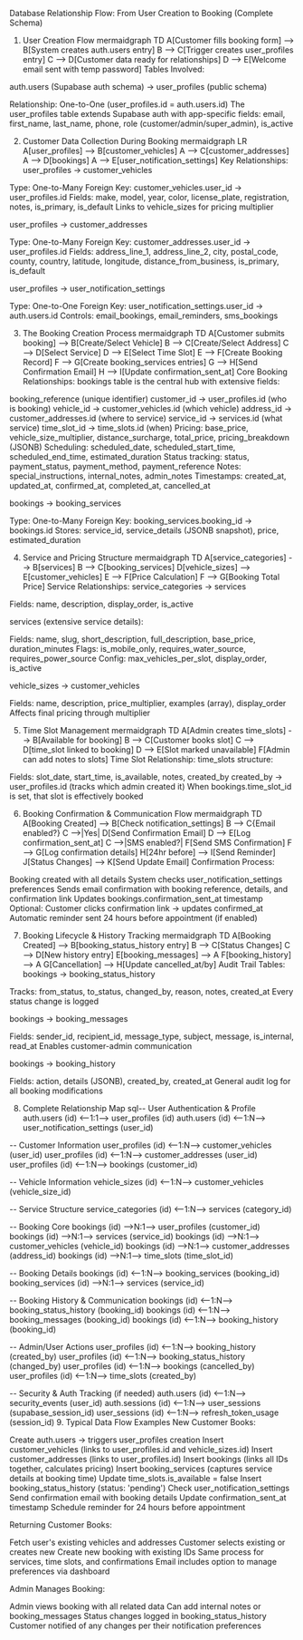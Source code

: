 Database Relationship Flow: From User Creation to Booking (Complete Schema)
1. User Creation Flow
mermaidgraph TD
    A[Customer fills booking form] --> B[System creates auth.users entry]
    B --> C[Trigger creates user_profiles entry]
    C --> D[Customer data ready for relationships]
    D --> E[Welcome email sent with temp password]
Tables Involved:

auth.users (Supabase auth schema) → user_profiles (public schema)

Relationship: One-to-One (user_profiles.id = auth.users.id)
The user_profiles table extends Supabase auth with app-specific fields: email, first_name, last_name, phone, role (customer/admin/super_admin), is_active



2. Customer Data Collection During Booking
mermaidgraph LR
    A[user_profiles] --> B[customer_vehicles]
    A --> C[customer_addresses]
    A --> D[bookings]
    A --> E[user_notification_settings]
Key Relationships:
user_profiles → customer_vehicles

Type: One-to-Many
Foreign Key: customer_vehicles.user_id → user_profiles.id
Fields: make, model, year, color, license_plate, registration, notes, is_primary, is_default
Links to vehicle_sizes for pricing multiplier

user_profiles → customer_addresses

Type: One-to-Many
Foreign Key: customer_addresses.user_id → user_profiles.id
Fields: address_line_1, address_line_2, city, postal_code, county, country, latitude, longitude, distance_from_business, is_primary, is_default

user_profiles → user_notification_settings

Type: One-to-One
Foreign Key: user_notification_settings.user_id → auth.users.id
Controls: email_bookings, email_reminders, sms_bookings

3. The Booking Creation Process
mermaidgraph TD
    A[Customer submits booking] --> B[Create/Select Vehicle]
    B --> C[Create/Select Address]
    C --> D[Select Service]
    D --> E[Select Time Slot]
    E --> F[Create Booking Record]
    F --> G[Create booking_services entries]
    G --> H[Send Confirmation Email]
    H --> I[Update confirmation_sent_at]
Core Booking Relationships:
bookings table is the central hub with extensive fields:

booking_reference (unique identifier)
customer_id → user_profiles.id (who is booking)
vehicle_id → customer_vehicles.id (which vehicle)
address_id → customer_addresses.id (where to service)
service_id → services.id (what service)
time_slot_id → time_slots.id (when)
Pricing: base_price, vehicle_size_multiplier, distance_surcharge, total_price, pricing_breakdown (JSONB)
Scheduling: scheduled_date, scheduled_start_time, scheduled_end_time, estimated_duration
Status tracking: status, payment_status, payment_method, payment_reference
Notes: special_instructions, internal_notes, admin_notes
Timestamps: created_at, updated_at, confirmed_at, completed_at, cancelled_at

bookings → booking_services

Type: One-to-Many
Foreign Key: booking_services.booking_id → bookings.id
Stores: service_id, service_details (JSONB snapshot), price, estimated_duration

4. Service and Pricing Structure
mermaidgraph TD
    A[service_categories] --> B[services]
    B --> C[booking_services]
    D[vehicle_sizes] --> E[customer_vehicles]
    E --> F[Price Calculation]
    F --> G[Booking Total Price]
Service Relationships:
service_categories → services

Fields: name, description, display_order, is_active

services (extensive service details):

Fields: name, slug, short_description, full_description, base_price, duration_minutes
Flags: is_mobile_only, requires_water_source, requires_power_source
Config: max_vehicles_per_slot, display_order, is_active

vehicle_sizes → customer_vehicles

Fields: name, description, price_multiplier, examples (array), display_order
Affects final pricing through multiplier

5. Time Slot Management
mermaidgraph TD
    A[Admin creates time_slots] --> B[Available for booking]
    B --> C[Customer books slot]
    C --> D[time_slot linked to booking]
    D --> E[Slot marked unavailable]
    F[Admin can add notes to slots]
Time Slot Relationship:
time_slots structure:

Fields: slot_date, start_time, is_available, notes, created_by
created_by → user_profiles.id (tracks which admin created it)
When bookings.time_slot_id is set, that slot is effectively booked

6. Booking Confirmation & Communication Flow
mermaidgraph TD
    A[Booking Created] --> B[Check notification_settings]
    B --> C{Email enabled?}
    C -->|Yes| D[Send Confirmation Email]
    D --> E[Log confirmation_sent_at]
    C -->|SMS enabled?| F[Send SMS Confirmation]
    F --> G[Log confirmation details]
    H[24hr before] --> I[Send Reminder]
    J[Status Changes] --> K[Send Update Email]
Confirmation Process:

Booking created with all details
System checks user_notification_settings preferences
Sends email confirmation with booking reference, details, and confirmation link
Updates bookings.confirmation_sent_at timestamp
Optional: Customer clicks confirmation link → updates confirmed_at
Automatic reminder sent 24 hours before appointment (if enabled)

7. Booking Lifecycle & History Tracking
mermaidgraph TD
    A[Booking Created] --> B[booking_status_history entry]
    B --> C[Status Changes]
    C --> D[New history entry]
    E[booking_messages] --> A
    F[booking_history] --> A
    G[Cancellation] --> H[Update cancelled_at/by]
Audit Trail Tables:
bookings → booking_status_history

Tracks: from_status, to_status, changed_by, reason, notes, created_at
Every status change is logged

bookings → booking_messages

Fields: sender_id, recipient_id, message_type, subject, message, is_internal, read_at
Enables customer-admin communication

bookings → booking_history

Fields: action, details (JSONB), created_by, created_at
General audit log for all booking modifications

8. Complete Relationship Map
sql-- User Authentication & Profile
auth.users (id) <--1:1--> user_profiles (id)
auth.users (id) <--1:N--> user_notification_settings (user_id)

-- Customer Information
user_profiles (id) <--1:N--> customer_vehicles (user_id)
user_profiles (id) <--1:N--> customer_addresses (user_id)
user_profiles (id) <--1:N--> bookings (customer_id)

-- Vehicle Information
vehicle_sizes (id) <--1:N--> customer_vehicles (vehicle_size_id)

-- Service Structure
service_categories (id) <--1:N--> services (category_id)

-- Booking Core
bookings (id) -->N:1--> user_profiles (customer_id)
bookings (id) -->N:1--> services (service_id)
bookings (id) -->N:1--> customer_vehicles (vehicle_id)
bookings (id) -->N:1--> customer_addresses (address_id)
bookings (id) -->N:1--> time_slots (time_slot_id)

-- Booking Details
bookings (id) <--1:N--> booking_services (booking_id)
booking_services (id) -->N:1--> services (service_id)

-- Booking History & Communication
bookings (id) <--1:N--> booking_status_history (booking_id)
bookings (id) <--1:N--> booking_messages (booking_id)
bookings (id) <--1:N--> booking_history (booking_id)

-- Admin/User Actions
user_profiles (id) <--1:N--> booking_history (created_by)
user_profiles (id) <--1:N--> booking_status_history (changed_by)
user_profiles (id) <--1:N--> bookings (cancelled_by)
user_profiles (id) <--1:N--> time_slots (created_by)

-- Security & Auth Tracking (if needed)
auth.users (id) <--1:N--> security_events (user_id)
auth.sessions (id) <--1:N--> user_sessions (supabase_session_id)
user_sessions (id) <--1:N--> refresh_token_usage (session_id)
9. Typical Data Flow Examples
New Customer Books:

Create auth.users → triggers user_profiles creation
Insert customer_vehicles (links to user_profiles.id and vehicle_sizes.id)
Insert customer_addresses (links to user_profiles.id)
Insert bookings (links all IDs together, calculates pricing)
Insert booking_services (captures service details at booking time)
Update time_slots.is_available = false
Insert booking_status_history (status: 'pending')
Check user_notification_settings
Send confirmation email with booking details
Update confirmation_sent_at timestamp
Schedule reminder for 24 hours before appointment

Returning Customer Books:

Fetch user's existing vehicles and addresses
Customer selects existing or creates new
Create new booking with existing IDs
Same process for services, time slots, and confirmations
Email includes option to manage preferences via dashboard

Admin Manages Booking:

Admin views booking with all related data
Can add internal notes or booking_messages
Status changes logged in booking_status_history
Customer notified of any changes per their notification preferences